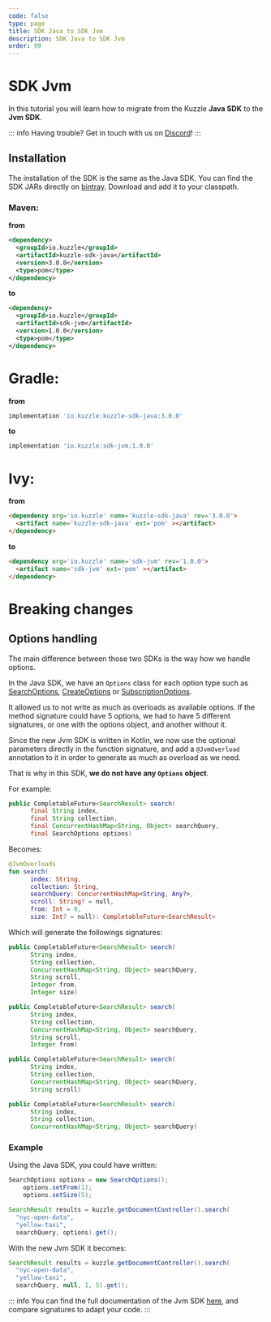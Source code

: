 ```yaml
---
code: false
type: page
title: SDK Java to SDK Jvm
description: SDK Java to SDK Jvm
order: 99
---
```


# SDK Jvm

In this tutorial you will learn how to migrate from the Kuzzle **Java SDK** to the **Jvm SDK**.

::: info
Having trouble? Get in touch with us on [Discord](http://join.discord.kuzzle.io)!
:::

## Installation

The installation of the SDK is the same as the Java SDK.
You can find the SDK JARs directly on [bintray](https://bintray.com/kuzzle/maven/sdk-jvm). Download and add it to your classpath.

### Maven:
**from**
```xml
<dependency>
  <groupId>io.kuzzle</groupId>
  <artifactId>kuzzle-sdk-java</artifactId>
  <version>3.0.0</version>
  <type>pom</type>
</dependency>
```
**to**
```xml
<dependency>
  <groupId>io.kuzzle</groupId>
  <artifactId>sdk-jvm</artifactId>
  <version>1.0.0</version>
  <type>pom</type>
</dependency>
```

# Gradle:
**from**
```groovy
implementation 'io.kuzzle:kuzzle-sdk-java:3.0.0'
```
**to**
```groovy
implementation 'io.kuzzle:sdk-jvm:1.0.0'
```

# Ivy:
**from**
```html
<dependency org='io.kuzzle' name='kuzzle-sdk-java' rev='3.0.0'>
  <artifact name='kuzzle-sdk-java' ext='pom' ></artifact>
</dependency>
```
**to**
```html
<dependency org='io.kuzzle' name='sdk-jvm' rev='1.0.0'>
  <artifact name='sdk-jvm' ext='pom' ></artifact>
</dependency>
```

# Breaking changes

## Options handling

The main difference between those two SDKs is the way how we handle options.

In the Java SDK, we have an `Options` class for each option type such as [SearchOptions](/sdk/java/3/core-classes/search-options),
[CreateOptions](/sdk/java/3/core-classes/create-options) or [SubscriptionOptions](/sdk/java/3/core-classes/subscription-options).

It allowed us to not write as much as overloads as available options.
If the method signature could have 5 options, we had to have 5 different signatures,
or one with the options object, and another without it.

Since the new Jvm SDK is written in Kotlin, we now use the optional parameters directly in
the function signature, and add a `@JvmOverload` annotation to it in order to generate
as much as overload as we need.

That is why in this SDK, **we do not have any `Options` object**.

For example:

```java
public CompletableFuture<SearchResult> search(
      final String index,
      final String collection,
      final ConcurrentHashMap<String, Object> searchQuery,
      final SearchOptions options)
```
Becomes:

```kotlin
@JvmOverloads
fun search(
      index: String,
      collection: String,
      searchQuery: ConcurrentHashMap<String, Any?>,
      scroll: String? = null,
      from: Int = 0,
      size: Int? = null): CompletableFuture<SearchResult>
```

Which will generate the followings signatures:

```java
public CompletableFuture<SearchResult> search(
      String index,
      String collection,
      ConcurrentHashMap<String, Object> searchQuery,
      String scroll,
      Integer from,
      Integer size)

public CompletableFuture<SearchResult> search(
      String index,
      String collection,
      ConcurrentHashMap<String, Object> searchQuery,
      String scroll,
      Integer from)

public CompletableFuture<SearchResult> search(
      String index,
      String collection,
      ConcurrentHashMap<String, Object> searchQuery,
      String scroll)

public CompletableFuture<SearchResult> search(
      String index,
      String collection,
      ConcurrentHashMap<String, Object> searchQuery)
```

### Example

Using the Java SDK, you could have written:

```java
SearchOptions options = new SearchOptions();
    options.setFrom(1);
    options.setSize(5);

SearchResult results = kuzzle.getDocumentController().search(
  "nyc-open-data",
  "yellow-taxi",
  searchQuery, options).get();
```

With the new Jvm SDK it becomes:

```java
SearchResult results = kuzzle.getDocumentController().search(
  "nyc-open-data",
  "yellow-taxi",
  searchQuery, null, 1, 5).get();
```

::: info
You can find the full documentation of the Jvm SDK [here](/sdk/jvm/1), and compare signatures to adapt your code.
:::

